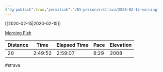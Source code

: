 ```yaml
---
{"dg-publish":true,"permalink":"/01-personal/strava/2020-02-15-morning-fish/"}
---
```



[[2020-02-15\|2020-02-15]]

[Morning Fish](https://www.strava.com/activities/3102733768)

| Distance | Time    | Elapsed Time | Pace | Elevation |
| -------- | ------- | ------------ | ---- | --------- |
| 20       | 2:49:52 | 2:59:07      | 8:29 | 2008      |




#strava
